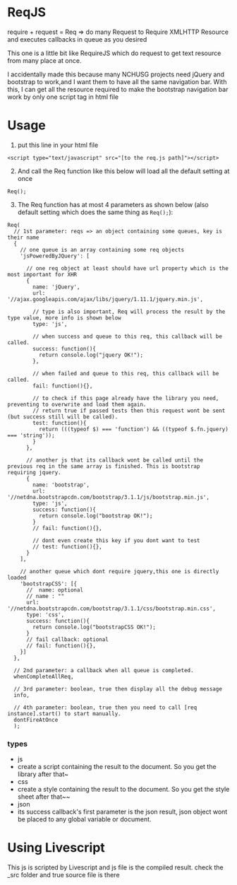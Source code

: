 ReqJS
===

require + request = Req => do many Request to Require XMLHTTP Resource and executes callbacks in queue as you desired

This one is a little bit like RequireJS which do request to get text resource from many place at once.

I accidentally made this because many NCHUSG projects need jQuery and bootstrap to work,and I want them to have all the same navigation bar.
With this, I can get all the resource required to make the bootstrap navigation bar work by only one script tag in html file

Usage
===

 1. put this line in your html file
  ```
  <script type="text/javascript" src="[to the req.js path]"></script>
  ```

 2. And call the Req function like this below will load all the default setting at once
  ```
  Req();
  ```

 3. The Req function has at most 4 parameters as shown below (also default setting which does the same thing as `Req();`):
  ```
  Req(
    // 1st parameter: reqs => an object containing some queues, key is their name
    {
      // one queue is an array containing some req objects
      'jsPoweredByJQuery': [
        
        // one req object at least should have url property which is the most important for XHR
        { 
          name: 'jQuery',
          url: '//ajax.googleapis.com/ajax/libs/jquery/1.11.1/jquery.min.js',
          
          // type is also important, Req will process the result by the type value, more info is shown below
          type: 'js',
          
          // when success and queue to this req, this callback will be called.
          success: function(){ 
            return console.log("jquery OK!");
          },

          // when failed and queue to this req, this callback will be called.
          fail: function(){},
          
          // to check if this page already have the library you need, preventing to overwrite and load them again.
          // return true if passed tests then this request wont be sent (but success still will be called).
          test: function(){
            return (((typeof $) === 'function') && ((typeof $.fn.jquery) === 'string'));
          }
        },
        
        // another js that its callback wont be called until the previous req in the same array is finished. This is bootstrap requiring jquery.
        { 
          name: 'bootstrap',
          url: '//netdna.bootstrapcdn.com/bootstrap/3.1.1/js/bootstrap.min.js',
          type: 'js',
          success: function(){
            return console.log("bootstrap OK!");
          }
          // fail: function(){},
          
          // dont even create this key if you dont want to test
          // test: function(){},
        }
      ],

      // another queue which dont require jquery,this one is directly loaded
      'bootstrapCSS': [{
        //  name: optional
        // name : ""
        url: '//netdna.bootstrapcdn.com/bootstrap/3.1.1/css/bootstrap.min.css',
        type: 'css',
        success: function(){
          return console.log("bootstrapCSS OK!");
        }
        // fail callback: optional
        // fail: function(){},
      }]
    },
    
    // 2nd parameter: a callback when all queue is completed.
    whenCompleteAllReq,
    
    // 3rd parameter: boolean, true then display all the debug message
    info,

    // 4th parameter: boolean, true then you need to call [req instance].start() to start manually.
    dontFireAtOnce
    );
  ```
  
### types

 * js
  * create a script containing the result to the document. So you get the library after that~
 * css
  * create a style containing the result to the document. So you get the style sheet after that~~
 * json
  * its success callback's first parameter is the json result, json object wont be placed to any global variable or document.


Using Livescript
===
This js is scripted by Livescript and js file is the compiled result.
check the _src folder and true source file is there
